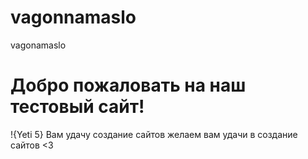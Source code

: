 # vagonnamaslo
vagonamaslo
# Добро пожаловать на наш тестовый сайт!
!{Yeti 5}
Вам удачу создание сайтов желаем вам удачи в создание сайтов <3
